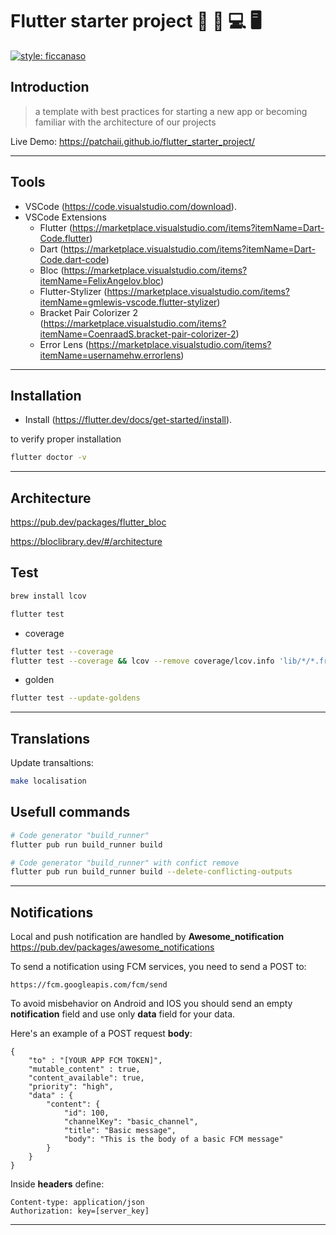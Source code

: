 # Flutter starter project 🚦 📱 💻 🖥️

[![style: ficcanaso](https://img.shields.io/badge/style-ficcanaso-yellow)](https://github.com/dbbd59/ficcanaso)

## Introduction

> a template with best practices for starting a new app or becoming familiar with the architecture of our projects

Live Demo: <https://patchaii.github.io/flutter_starter_project/>

---

## Tools

- VSCode (<https://code.visualstudio.com/download>).
- VSCode Extensions
  - Flutter (<https://marketplace.visualstudio.com/items?itemName=Dart-Code.flutter>)
  - Dart (<https://marketplace.visualstudio.com/items?itemName=Dart-Code.dart-code>)
  - Bloc (<https://marketplace.visualstudio.com/items?itemName=FelixAngelov.bloc>)
  - Flutter-Stylizer (<https://marketplace.visualstudio.com/items?itemName=gmlewis-vscode.flutter-stylizer>)
  - Bracket Pair Colorizer 2 (<https://marketplace.visualstudio.com/items?itemName=CoenraadS.bracket-pair-colorizer-2>)
  - Error Lens (<https://marketplace.visualstudio.com/items?itemName=usernamehw.errorlens>)

---

## Installation

- Install (<https://flutter.dev/docs/get-started/install>).

to verify proper installation

```sh
flutter doctor -v
```

---

## Architecture

<https://pub.dev/packages/flutter_bloc>

<https://bloclibrary.dev/#/architecture>

## Test

```sh
brew install lcov
```

```sh
flutter test
```

- coverage

```sh
flutter test --coverage
flutter test --coverage && lcov --remove coverage/lcov.info 'lib/*/*.freezed.dart' 'lib/*/*.g.dart' 'lib/*/*.part.dart' 'lib/core/gen/*.dart' -o coverage/lcov.info && genhtml coverage/lcov.info --output=coverage && open coverage/index.html
```

- golden

```sh
flutter test --update-goldens
```

---

## Translations

Update transaltions:

```sh
make localisation
```

## Usefull commands

```sh
# Code generator "build_runner"
flutter pub run build_runner build

# Code generator "build_runner" with confict remove
flutter pub run build_runner build --delete-conflicting-outputs
```

___

## Notifications

Local and push notification are handled by **Awesome_notification**
<https://pub.dev/packages/awesome_notifications>

To send a notification using FCM services, you need to send a POST to:

```
https://fcm.googleapis.com/fcm/send
```

To avoid misbehavior on Android and IOS you should send an empty **notification** field and use only **data** field for your data.

Here's an example of a POST request **body**:

```
{
    "to" : "[YOUR APP FCM TOKEN]",
    "mutable_content" : true,
    "content_available": true,
    "priority": "high",
    "data" : {
        "content": {
            "id": 100,
            "channelKey": "basic_channel",
            "title": "Basic message",
            "body": "This is the body of a basic FCM message"
        }
    }
}
```

Inside **headers** define:

```
Content-type: application/json
Authorization: key=[server_key]
```

---
